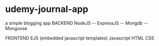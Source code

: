 # udemy-journal-app
a simple blogging app
BACKEND
NodeJS -- ExpressJS -- Mongdb -- Mongoose

FRONTEND
EJS (embedded javascript templates)
Javascript
HTML
CSS

